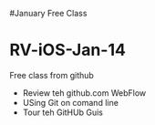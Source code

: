 #January Free Class

RV-iOS-Jan-14
=============

Free class from github

* Review teh github.com WebFlow
* USing Git on comand line
* Tour teh GitHUb Guis 

